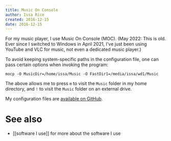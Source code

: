 ```yaml
---
title: Music On Console
author: Issa Rice
created: 2016-12-15
date: 2016-12-15
---
```


For my music player, I use Music On Console (MOC). (May 2022: This is old. Ever since I switched to Windows in April 2021, I've just been using YouTube and VLC for music, not even a dedicated music player.)

To avoid keeping system-specific paths in the configuration file, one can pass
certain options when invoking the program:

    mocp -O MusicDir=/home/issa/Music -O FastDir1=/media/issa/wd1/Music

The above allows me to press `m` to visit the `Music` folder in my home
directory, and `!` to visit the `Music` folder on an external drive.

My configuration files are [available on
GitHub](https://github.com/riceissa/dotfiles/tree/master/.moc).

# See also

* [[software I use]] for more about the software I use
